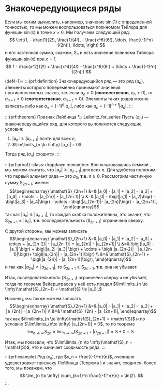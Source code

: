 # Знакочередующиеся ряды

Если мы хотим вычислить, например, значение $\sin(1)$ с определённой точностью, то мы можем воспользоваться полиномом Тэйлора для функции $\sin(x)$ в точке $x=0$. Мы получаем следующий ряд:
$$
\left(1, - \frac{1}{2!}, \frac{1}{4!}, - \frac{x^6}{6!}, \ldots, \frac{(-1)^n}{(2n)!}, \ldots, \right) 
$$
и его частичная сумма, скажем, $\mathsf{S}_n$ и есть значение полинома Тэйлора функции $\sin(x)$ при $x =1$;
$$
1 - \frac{x^2}{2!} + \frac{x^4}{4!} - \frac{x^6}{6!} + \ldots + \frac{(-1)^n}{(2n)!} 
$$

(def4-1)=
:::{prf:definition}
Знакочередующийся ряд — это ряд $(a_n)$, элементы которого попеременно принимают значения противоположных знаков, **т.е.** если $a_n>0$ (**соотвественно**, $a_n <0$), то $a_{n+1}<0$ (**соответственно**, $a_{n+1}>0$). Элементы таких рядов можно записать либо как $a_n  = (-1)^n |a_n|$, либо как $a_n = (-1)^{n+1}|a_n|$.
:::



:::{prf:theorem} Признак Лейбница
:label: Leibnitz_for_series
Пусть $(a_n)$ — знакочередующийся ряд, для которого выполняются следующие условия:

1. $|a_n| \ge |a_{n+1}|$ почти для всех $n$,
2. $\lim\limits_{n \to \infty} |a_n| = 0$.

Тогда ряд $(a_n)$ сходится.
:::

:::{prf:proof}
:class: dropdown
:nonumber:
Воспользовавшись леммой [](#almost_for_series), мы можем считать, что $|a_n| \ge |a_{n+1}|$ для всех $n$. Для удобства положим, что первый элемент ряда — это $a_0$, **т.е.** $n \ge 0$. Рассмотрим частичную сумму $\mathsf{S}_{2n+1}$, имеем
$$\begin{eqnarray}
\mathsf{S}_{2n+1} &=& |a_0| - |a_1| + |a_2| - |a_3| + |a_4| + \cdots  + |a_{2n}| - |a_{2n+1}| \\
&=& |a_0| - \bigl(|a_1| - |a_2|\bigr) - \bigl(|a_3| - |a_4|\bigr) - \cdots - \bigl(|a_{2n-1}|-  |a_{2n}|\bigr) - |a_{2n+1}|,
\end{eqnarray}$$
так как $|a_n| \ge |a_{n+1}|$, то каждая скобка положительна, это значит, что $\mathsf{S}_{2n+1} \le |a_0|$, **т.е.** последовательность $(\mathsf{S}_{2n+1})$ ограничена сверху.

С другой стороны, мы можем записать
$$\begin{eqnarray}
\mathsf{S}_{2n+1} &=& |a_0| - |a_1| + |a_2| - |a_3| + \cdots  + |a_{2n-2}| - |a_{2n-1}| + |a_{2n}| - |a_{2n+1}| \\
&=& \bigl(|a_0| - |a_1| \bigr) + \bigl(|a_2|-|a_3| \bigr) + \cdots + \bigl( |a_{2n-2}| - |a_{2n-1}|\bigr)+ \bigl(|a_{2n}| - |a_{2n+1}|\bigr) \\
&=& \mathsf{S}_{2n-1} + \bigl(|a_{2n}| - |a_{2n+1}|\bigr),
\end{eqnarray}$$
и так как $|a_{2n}| \ge |a_{2n+1}|$, то $\mathsf{S}_{2n+1} \ge \mathsf{S}_{2n-1}$, **т.е.** она не убывает.

Итак, последовательность $(\mathsf{S}_{2n+1})$ ограничена сверху и не убывает, тогда по теореме Вейерштрасса [](#Weierstrass) у неё есть предел $\lim\limits_{n \to \infty}\mathsf{S}_{2n+1} = \mathsf{S} \le |a_0|.$

Наконец, мы также можем записать
$$\begin{eqnarray}
\mathsf{S}_{2n+1} &=& |a_0| - |a_1| + |a_2| - |a_3| +  |a_{2n}| - |a_{2n+1}| \\
&=& \mathsf{S}_{2n}  - |a_{2n+1}|,
\end{eqnarray}$$
так как $\lim\limits_{n \to \infty}\mathsf{S}_{2n+1} = \mathsf{S}$ и по условию $\lim\limits_{n\to \infty} |a_{2n+1}| = 0$, то по теореме [](#a+b,ca,ab)
$$
\lim_{n\to \infty}\mathsf{S}_{2n}  = \lim_{n\to \infty} \left( \mathsf{S}_{2n+1} + |a_{2n+1}| \right) = \mathsf{S} + 0 = \mathsf{S}.
$$

Итак, мы показали, что $\lim\limits_{n \to \infty}\mathsf{S}_n = \mathsf{S}$, что и означает сходимость ряда.
:::

:::{prf:example}
Ряд $(x_n)$, где $x_n = \frac{(-1)^n}{n}$, очевидно удовлетворяет признаку Лейбинца (Теорема [](#Leibnitz_for_series)) и значит, сходится, более того, мы покажем, что 
$$
\lim_{n \to \infty} \sum_{k=1}^n \frac{(-1)^n}{n} = \ln(2).
$$
:::